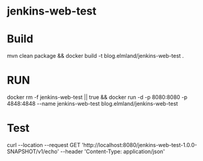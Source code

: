 # jenkins-web-test

# Build
mvn clean package && docker build -t blog.elmland/jenkins-web-test .

# RUN

docker rm -f jenkins-web-test || true && docker run -d -p 8080:8080 -p 4848:4848 --name jenkins-web-test blog.elmland/jenkins-web-test 

# Test

curl --location --request GET 'http://localhost:8080/jenkins-web-test-1.0.0-SNAPSHOT/v1/echo' --header 'Content-Type: application/json'